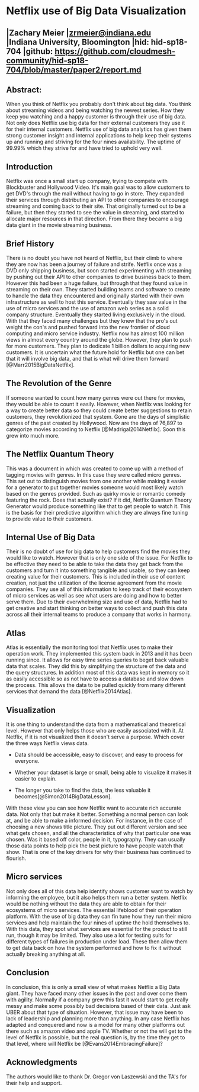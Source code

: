 # Netflix use of Big Data Visualization

|Zachary Meier
|zrmeier@indiana.edu   
|Indiana University, Bloomington
|hid: hid-sp18-704
|github: https://github.com/cloudmesh-community/hid-sp18-704/blob/master/paper2/report.md
---

## Abstract: 
When you think of Netflix you probably don't think about big data. You
think about streaming videos and being watching the newest series. How
they keep you watching and a happy customer is through their use of big
data. Not only does Netflix use big data for their external customers
they use it for their internal customers. Netflix use of big data
analytics has given them strong customer insight and internal
applications to help keep their systems up and running and striving for
the four nines availability. The uptime of 99.99% which they strive for
and have tried to uphold very well.

## Introduction

Netflix was once a small start up company, trying to compete with
Blockbuster and Hollywood Video. It's main goal was to allow customers
to get DVD's through the mail without having to go in store. They
expanded their services through distributing an API to other companies
to encourage streaming and coming back to their site. That originally
turned out to be a failure, but then they started to see the value in
streaming, and started to allocate major resources in that direction.
From there they became a big data giant in the movie streaming business.

## Brief History

There is no doubt you have not heard of Netflix, but their climb to
where they are now has been a journey of failure and strife. Netflix
once was a DVD only shipping business, but soon started experimenting
with streaming by pushing out their API to other companies to drive
business back to them. However this had been a huge failure, but through
that they found value in streaming on their own. They started building
teams and software to create to handle the data they encountered and
originally started with their own infrastructure as well to host this
service. Eventually they saw value in the use of micro services and the
use of amazon web series as a solid company structure. Eventually they
started living exclusively in the cloud. With that they faced many
challenges but they knew that the pro's out weight the con's and pushed
forward into the new frontier of cloud computing and micro service
industry. Netflix now has almost 100 million views in almost every
country around the globe. However, they plan to push for more customers.
They plan to dedicate 1 billion dollars to acquiring new customers. It
is uncertain what the future hold for Netflix but one can bet that it
will involve big data, and that is what will drive them forward 
[@Marr2015BigDataNetfilx].

## The Revolution of the Genre


If someone wanted to count how many genres were out there for movies,
they would be able to count it easily. However, when Netflix was looking
for a way to create better data so they could create better suggestions
to retain customers, they revolutionized that system. Gone are the days
of simplistic genres of the past created by Hollywood. Now are the days
of 76,897 to categorize movies according to Netflix [@Madrigal2014Netfilx]. 
Soon this grew into much more.

## The Netflix Quantum Theory


This was a document in which was created to come up with a method of
tagging movies with genres. In this case they were called micro genres.
This set out to distinguish movies from one another while making it
easier for a generator to put together movies someone would most likely
watch based on the genres provided. Such as quirky movie or romantic
comedy featuring the rock. Does that actually exist? If it did, Netflix
Quantum Theory Generator would produce something like that to get people
to watch it. This is the basis for their predictive algorithm which they
are always fine tuning to provide value to their customers.

## Internal Use of Big Data

Their is no doubt of use for big data to help customers find the movies
they would like to watch. However that is only one side of the issue.
For Netflix to be effective they need to be able to take the data they
get back from the customers and turn it into something tangible and
usable, so they can keep creating value for their customers. This is
included in their use of content creation, not just the utilization of
the license agreement from the movie companies. They use all of this
information to keep track of their ecosystem of micro services as well
as see what users are doing and how to better serve them. Due to their
overwhelming size and use of data, Netflix had to get creative and start
thinking on better ways to collect and push this data across all their
internal teams to produce a company that works in harmony.

## Atlas

Atlas is essentially the monitoring tool that Netflix uses to make their
operation work. They implemented this system back in 2013 and it has
been running since. It allows for easy time series queries to beget back
valuable data that scales. They did this by simplifying the structure of
the data and the query structures. In addition most of this data was
kept in memory so it as easily accessible so as not have to access a
database and slow down the process. This allows the data to be pulled
quickly from many different services that demand the data [@Netflix2014Atlas].

## Visualization


It is one thing to understand the data from a mathematical and
theoretical level. However that only helps those who are easily
associated with it. At Netflix, if it is not visualized then it doesn't
serve a purpose. Which cover the three ways Netflix views data.

-   Data should be accessible, easy to discover, and easy to process for
    everyone.

-   Whether your dataset is large or small, being able to visualize it
    makes it easier to explain.

-   The longer you take to find the data, the less valuable it
    becomes[@Simon2014BigDataLesson].

With these view you can see how Netflix want to accurate rich accurate
data. Not only that but make it better. Something a normal person can
look at, and be able to make a informed decision. For instance, in the
case of choosing a new shows title picture. They put out different
version and see what gets chosen, and all the characteristics of why
that particular one was chosen. Was it based off color, people in it,
typography. They can usually those data points to help pick the best
picture to have people watch that show. That is one of the key drivers
for why their business has continued to flourish.

## Micro services


Not only does all of this data help identify shows customer want to
watch by informing the employee, but it also helps them run a better
system. Netflix would be nothing without the data they are able to
obtain for their ecosystems of micro services. The essential lifeblood
of their operation platform. With the use of big data they can fin tune
how they run their micro services and help maintain the four nines of
uptime the hold themselves to. With this data, they spot what services
are essential for the product to still run, though it may be limited.
They also use a lot for testing suits for different types of failures in
production under load. These then allow them to get data back on how the
system performed and how to fix it without actually breaking anything at
all.

## Conclusion

In conclusion, this is only a small view of what makes Netflix a Big
Data giant. They have faced many other issues in the past and over come
them with agility. Normally if a company grew this fast it would start
to get really messy and make some possibly bad decisions based of their
data. Just ask UBER about that type of situation. However, that issue
may have been to lack of leadership and planning more than anything. In
any case Netflix has adapted and conquered and now is a model for many
other platforms out there such as amazon video and apple TV. Whether or
not the will get to the level of Netflix is possible, but the real
question is, by the time they get to that level, where will Netflix
be [@Evans2014EmbracingFailure]?

## Acknowledgments
The authors would like to thank Dr. Gregor von Laszewski and the TA's
for their help and support.
